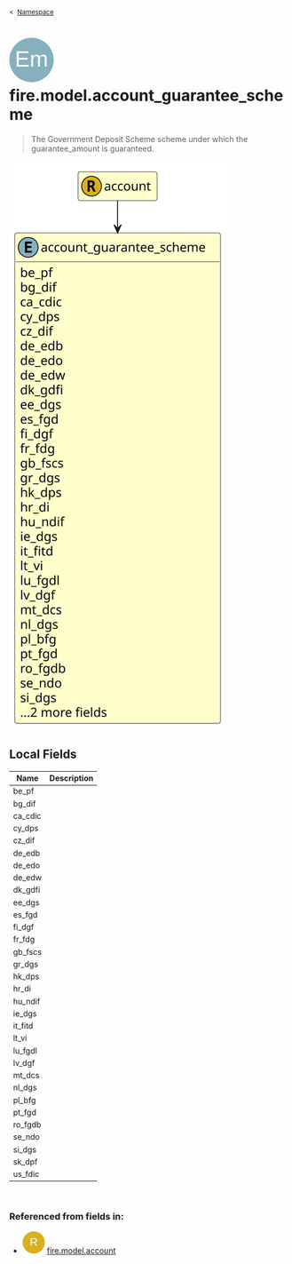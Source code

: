 <sub>&lt;&nbsp; [Namespace](index.md)</sub>
# <img src='images/enumType-lg.svg'/> fire.model.account_guarantee_scheme
>  
>The Government Deposit Scheme scheme under which the guarantee_amount is guaranteed.
> 
<img src='images/fire.model.account_guarantee_scheme.svg'/>


## Local Fields


| Name        | Description |
| ----------- | ----------- |
| be_pf |   |
| bg_dif |   |
| ca_cdic |   |
| cy_dps |   |
| cz_dif |   |
| de_edb |   |
| de_edo |   |
| de_edw |   |
| dk_gdfi |   |
| ee_dgs |   |
| es_fgd |   |
| fi_dgf |   |
| fr_fdg |   |
| gb_fscs |   |
| gr_dgs |   |
| hk_dps |   |
| hr_di |   |
| hu_ndif |   |
| ie_dgs |   |
| it_fitd |   |
| lt_vi |   |
| lu_fgdl |   |
| lv_dgf |   |
| mt_dcs |   |
| nl_dgs |   |
| pl_bfg |   |
| pt_fgd |   |
| ro_fgdb |   |
| se_ndo |   |
| si_dgs |   |
| sk_dpf |   |
| us_fdic |   |

<br/>

### Referenced from fields in:
- <img src='images/recordType.svg'/> [fire.model.account](UDT-fire.model.account.md)
